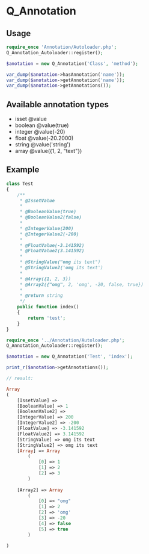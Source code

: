Q_Annotation
============

Usage
-----

```php
require_once 'Annotation/Autoloader.php';
Q_Annotation_Autoloader::register();

$anotation = new Q_Annotation('Class', 'method');

var_dump($anotation->hasAnnotation('name'));
var_dump($anotation->getAnnotation('name'));
var_dump($anotation->getAnnotations());
```


Available annotation types
--------------------------

 * isset    @value
 * boolean  @value(true)
 * integer  @value(-20)
 * float    @value(-20.2000)
 * string   @value('string')
 * array    @value({1, 2, "text"})


Example
-------

```php
class Test
{
    /**
     * @IssetValue
     * 
     * @BooleanValue(true)
     * @BooleanValue2(false)
     * 
     * @IntegerValue(200)
     * @IntegerValue2(-200)
     * 
     * @FloatValue(-3.141592)
     * @FloatValue2(3.141592)
     * 
     * @StringValue("omg its text")
     * @StringValue2('omg its text')
     * 
     * @Array({1, 2, 3})
     * @Array2({"omg", 2, 'omg', -20, false, true})
     * 
     * @return string
     */
    public function index()
    {
        return 'test';
    }
}

require_once '../Annotation/Autoloader.php';
Q_Annotation_Autoloader::register();

$anotation = new Q_Annotation('Test', 'index');

print_r($anotation->getAnnotations());

// result:

Array
(
    [IssetValue] => 
    [BooleanValue] => 1
    [BooleanValue2] => 
    [IntegerValue] => 200
    [IntegerValue2] => -200
    [FloatValue] => -3.141592
    [FloatValue2] => 3.141592
    [StringValue] => omg its text
    [StringValue2] => omg its text
    [Array] => Array
        (
            [0] => 1
            [1] => 2
            [2] => 3
        )
 
    [Array2] => Array
        (
            [0] => "omg"
            [1] => 2
            [2] => 'omg'
            [3] => -20
            [4] => false
            [5] => true
        )
 
)
```